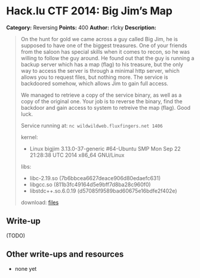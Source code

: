 # Hack.lu CTF 2014: Big Jim’s Map

**Category:** Reversing
**Points:** 400
**Author:** r1cky
**Description:**

> On the hunt for gold we came across a guy called Big Jim, he is supposed to have one of the biggest treasures. One of your friends from the saloon has special skills when it comes to recon, so he was willing to follow the guy around. He found out that the guy is running a backup server which has a map (flag) to his treasure, but the only way to access the server is through a minimal http server, which allows you to request files, but nothing more. The service is backdoored somehow, which allows Jim to gain full access.
>
> We managed to retrieve a copy of the service binary, as well as a copy of the original one.
> Your job is to reverse the binary, find the backdoor and gain access to system to retreive the map (flag). Good luck.
>
> Service running at: `nc wildwildweb.fluxfingers.net 1406`
>
> kernel:
> - Linux bigjim 3.13.0-37-generic #64-Ubuntu SMP Mon Sep 22 21:28:38 UTC 2014 x86_64 GNU/Linux
>
> libs:
> - libc-2.19.so (7b6bbcea6627deace906d80edaefc631)
> - libgcc.so (811b3fc49164d5e9bff7d8ba28c960f0)
> - libstdc++.so.6.0.19 (d57085f9589bad60675e16bdfe2f402e)
>
> download: [files](bigjim_8fecca5dc6569e0668b6e48388ddbd1a.tar.gz)


## Write-up

(TODO)

## Other write-ups and resources

* none yet
